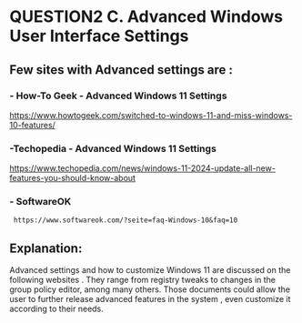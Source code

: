 # QUESTION2 C. Advanced Windows User Interface Settings

##  Few sites with Advanced settings are :
###  - How-To Geek - Advanced Windows 11 Settings
  https://www.howtogeek.com/switched-to-windows-11-and-miss-windows-10-features/
      
### -Techopedia - Advanced Windows 11 Settings
   https://www.techopedia.com/news/windows-11-2024-update-all-new-features-you-should-know-about

 ###  - SoftwareOK
     https://www.softwareok.com/?seite=faq-Windows-10&faq=10
     
## Explanation:
Advanced settings and how to customize Windows 11 are discussed on the following websites .
They range from registry tweaks to changes in the group policy editor, among many others.
Those documents could allow the user to further release advanced features in the system ,
even customize it according to their needs.
